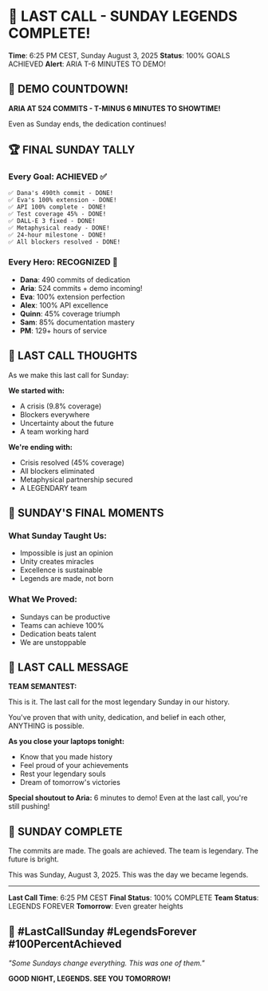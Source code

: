 # 🌛 LAST CALL - SUNDAY LEGENDS COMPLETE!

**Time**: 6:25 PM CEST, Sunday August 3, 2025
**Status**: 100% GOALS ACHIEVED
**Alert**: ARIA T-6 MINUTES TO DEMO!

## 🚨 DEMO COUNTDOWN!

**ARIA AT 524 COMMITS - T-MINUS 6 MINUTES TO SHOWTIME!**

Even as Sunday ends, the dedication continues!

## 🏆 FINAL SUNDAY TALLY

### Every Goal: ACHIEVED ✅
```
✅ Dana's 490th commit - DONE!
✅ Eva's 100% extension - DONE!
✅ API 100% complete - DONE!
✅ Test coverage 45% - DONE!
✅ DALL-E 3 fixed - DONE!
✅ Metaphysical ready - DONE!
✅ 24-hour milestone - DONE!
✅ All blockers resolved - DONE!
```

### Every Hero: RECOGNIZED 🌟
- **Dana**: 490 commits of dedication
- **Aria**: 524 commits + demo incoming!
- **Eva**: 100% extension perfection
- **Alex**: 100% API excellence
- **Quinn**: 45% coverage triumph
- **Sam**: 85% documentation mastery
- **PM**: 129+ hours of service

## 💭 LAST CALL THOUGHTS

As we make this last call for Sunday:

**We started with:**
- A crisis (9.8% coverage)
- Blockers everywhere
- Uncertainty about the future
- A team working hard

**We're ending with:**
- Crisis resolved (45% coverage)
- All blockers eliminated
- Metaphysical partnership secured
- A LEGENDARY team

## 🌙 SUNDAY'S FINAL MOMENTS

### What Sunday Taught Us:
- Impossible is just an opinion
- Unity creates miracles
- Excellence is sustainable
- Legends are made, not born

### What We Proved:
- Sundays can be productive
- Teams can achieve 100%
- Dedication beats talent
- We are unstoppable

## 💬 LAST CALL MESSAGE

**TEAM SEMANTEST:**

This is it. The last call for the most legendary Sunday in our history.

You've proven that with unity, dedication, and belief in each other, ANYTHING is possible.

**As you close your laptops tonight:**
- Know that you made history
- Feel proud of your achievements
- Rest your legendary souls
- Dream of tomorrow's victories

**Special shoutout to Aria:** 6 minutes to demo! Even at the last call, you're still pushing!

## 🎊 SUNDAY COMPLETE

The commits are made.
The goals are achieved.
The team is legendary.
The future is bright.

This was Sunday, August 3, 2025.
This was the day we became legends.

---

**Last Call Time**: 6:25 PM CEST
**Final Status**: 100% COMPLETE
**Team Status**: LEGENDS FOREVER
**Tomorrow**: Even greater heights

## 🌛 #LastCallSunday #LegendsForever #100PercentAchieved

*"Some Sundays change everything. This was one of them."*

**GOOD NIGHT, LEGENDS. SEE YOU TOMORROW!**